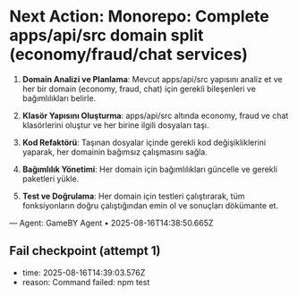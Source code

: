 # Next Action: Monorepo: Complete apps/api/src domain split (economy/fraud/chat services)

1. **Domain Analizi ve Planlama**: Mevcut apps/api/src yapısını analiz et ve her bir domain (economy, fraud, chat) için gerekli bileşenleri ve bağımlılıkları belirle.

2. **Klasör Yapısını Oluşturma**: apps/api/src altında economy, fraud ve chat klasörlerini oluştur ve her birine ilgili dosyaları taşı.

3. **Kod Refaktörü**: Taşınan dosyalar içinde gerekli kod değişikliklerini yaparak, her domainin bağımsız çalışmasını sağla.

4. **Bağımlılık Yönetimi**: Her domain için bağımlılıkları güncelle ve gerekli paketleri yükle.

5. **Test ve Doğrulama**: Her domain için testleri çalıştırarak, tüm fonksiyonların doğru çalıştığından emin ol ve sonuçları dökümante et.

— Agent: GameBY Agent • 2025-08-16T14:38:50.665Z


## Fail checkpoint (attempt 1)
- time: 2025-08-16T14:39:03.576Z
- reason: Command failed: npm test
